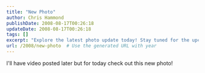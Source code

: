 ```yaml
---
title: "New Photo"
author: Chris Hammond
publishDate: 2008-08-17T00:26:18
updateDate: 2008-08-17T00:26:18
tags: []
excerpt: "Explore the latest photo update today! Stay tuned for the upcoming video post. #newphoto #videocomingsoon"
url: /2008/new-photo  # Use the generated URL with year
---
```

<p>I'll have video posted later but for today check out this new photo!</p> <p>&#160;<a href="https://www.flickr.com/photos/chammond/2769051041/"><img alt="" src="https://farm4.static.flickr.com/3087/2769051041_f8c701dd2b_m.jpg" /></a></p>


